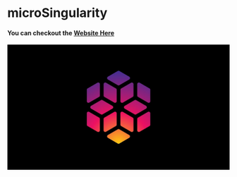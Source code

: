 # microSingularity

#### You can checkout the [**Website Here**](https://microsingularity.github.io)

![Logo](assets/images/meta.jpg)

